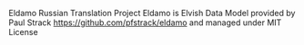 Eldamo Russian Translation Project
Eldamo is Elvish Data Model provided by Paul Strack https://github.com/pfstrack/eldamo and managed under MIT License
